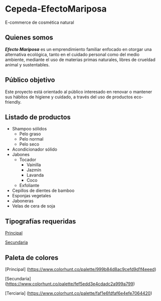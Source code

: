 # Cepeda-EfectoMariposa
 E-commerce de cosmética natural

## Quienes somos
***Efecto Mariposa*** es un emprendimiento familiar enfocado en otorgar una alternativa ecológica, tanto en el cuidado personal como del medio ambiente, mediante el uso de materias primas naturales, libres de crueldad animal y sustentables. 

## Público objetivo
Este proyecto está orientado al público interesado en renovar o mantener sus hábitos de higiene y cuidado, a través del uso de productos eco-friendly.

## Listado de productos

- Shampoo sólidos
    - Pelo graso
    - Pelo normal
    - Pelo seco
- Acondicionador sólido
- Jabones
    - Tocador
        - Vainilla
        - Jazmín
        - Lavanda
        - Coco
    - Exfoliante
- Cepillos de dientes de bamboo
- Esponjas vegetales
- Jaboneras
- Velas de cera de soja

## Tipografías requeridas

[Principal](https://fonts.google.com/specimen/Roboto+Condensed?preview.text=Efecto%20Mariposa&preview.text_type=custom)

[Secundaria](https://fonts.google.com/specimen/Montserrat?preview.text=Efecto%20Mariposa&preview.text_type=custom)

## Paleta de colores

[Principal] (https://www.colorhunt.co/palette/999b84d8ac9cefd9d1f4eeed)

[Secundaria] (https://www.colorhunt.co/palette/fef5edd3e4cdadc2a999a799)

[Terciaria] (https://www.colorhunt.co/palette/faf1e6fdfaf6e4efe7064420)